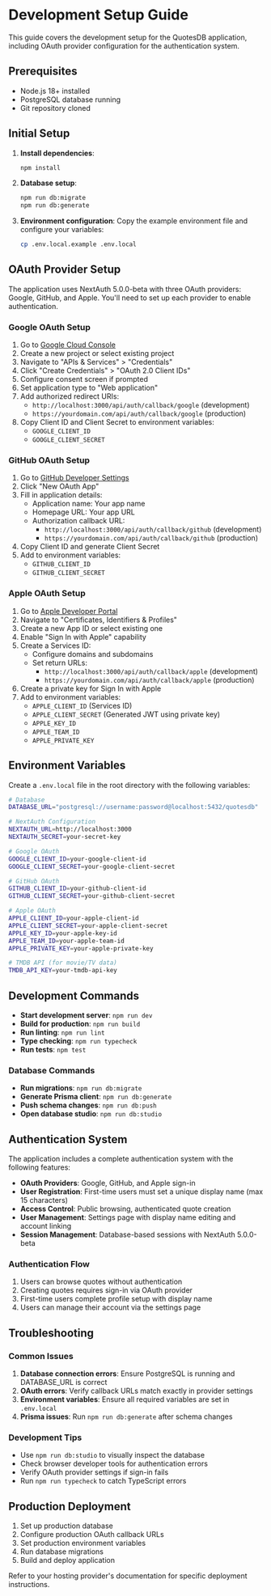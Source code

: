 # Development Setup Guide

This guide covers the development setup for the QuotesDB application, including OAuth provider configuration for the authentication system.

## Prerequisites

- Node.js 18+ installed
- PostgreSQL database running
- Git repository cloned

## Initial Setup

1. **Install dependencies**:
   ```bash
   npm install
   ```

2. **Database setup**:
   ```bash
   npm run db:migrate
   npm run db:generate
   ```

3. **Environment configuration**:
   Copy the example environment file and configure your variables:
   ```bash
   cp .env.local.example .env.local
   ```

## OAuth Provider Setup

The application uses NextAuth 5.0.0-beta with three OAuth providers: Google, GitHub, and Apple. You'll need to set up each provider to enable authentication.

### Google OAuth Setup

1. Go to [Google Cloud Console](https://console.cloud.google.com/)
2. Create a new project or select existing project
3. Navigate to "APIs & Services" > "Credentials"
4. Click "Create Credentials" > "OAuth 2.0 Client IDs"
5. Configure consent screen if prompted
6. Set application type to "Web application"
7. Add authorized redirect URIs:
   - `http://localhost:3000/api/auth/callback/google` (development)
   - `https://yourdomain.com/api/auth/callback/google` (production)
8. Copy Client ID and Client Secret to environment variables:
   - `GOOGLE_CLIENT_ID`
   - `GOOGLE_CLIENT_SECRET`

### GitHub OAuth Setup

1. Go to [GitHub Developer Settings](https://github.com/settings/developers)
2. Click "New OAuth App"
3. Fill in application details:
   - Application name: Your app name
   - Homepage URL: Your app URL
   - Authorization callback URL: 
     - `http://localhost:3000/api/auth/callback/github` (development)
     - `https://yourdomain.com/api/auth/callback/github` (production)
4. Copy Client ID and generate Client Secret
5. Add to environment variables:
   - `GITHUB_CLIENT_ID`
   - `GITHUB_CLIENT_SECRET`

### Apple OAuth Setup

1. Go to [Apple Developer Portal](https://developer.apple.com/account/)
2. Navigate to "Certificates, Identifiers & Profiles"
3. Create a new App ID or select existing one
4. Enable "Sign In with Apple" capability
5. Create a Services ID:
   - Configure domains and subdomains
   - Set return URLs:
     - `http://localhost:3000/api/auth/callback/apple` (development)
     - `https://yourdomain.com/api/auth/callback/apple` (production)
6. Create a private key for Sign In with Apple
7. Add to environment variables:
   - `APPLE_CLIENT_ID` (Services ID)
   - `APPLE_CLIENT_SECRET` (Generated JWT using private key)
   - `APPLE_KEY_ID`
   - `APPLE_TEAM_ID`
   - `APPLE_PRIVATE_KEY`

## Environment Variables

Create a `.env.local` file in the root directory with the following variables:

```bash
# Database
DATABASE_URL="postgresql://username:password@localhost:5432/quotesdb"

# NextAuth Configuration
NEXTAUTH_URL=http://localhost:3000
NEXTAUTH_SECRET=your-secret-key

# Google OAuth
GOOGLE_CLIENT_ID=your-google-client-id
GOOGLE_CLIENT_SECRET=your-google-client-secret

# GitHub OAuth
GITHUB_CLIENT_ID=your-github-client-id
GITHUB_CLIENT_SECRET=your-github-client-secret

# Apple OAuth
APPLE_CLIENT_ID=your-apple-client-id
APPLE_CLIENT_SECRET=your-apple-client-secret
APPLE_KEY_ID=your-apple-key-id
APPLE_TEAM_ID=your-apple-team-id
APPLE_PRIVATE_KEY=your-apple-private-key

# TMDB API (for movie/TV data)
TMDB_API_KEY=your-tmdb-api-key
```

## Development Commands

- **Start development server**: `npm run dev`
- **Build for production**: `npm run build`
- **Run linting**: `npm run lint`
- **Type checking**: `npm run typecheck`
- **Run tests**: `npm test`

### Database Commands

- **Run migrations**: `npm run db:migrate`
- **Generate Prisma client**: `npm run db:generate`
- **Push schema changes**: `npm run db:push`
- **Open database studio**: `npm run db:studio`

## Authentication System

The application includes a complete authentication system with the following features:

- **OAuth Providers**: Google, GitHub, and Apple sign-in
- **User Registration**: First-time users must set a unique display name (max 15 characters)
- **Access Control**: Public browsing, authenticated quote creation
- **User Management**: Settings page with display name editing and account linking
- **Session Management**: Database-based sessions with NextAuth 5.0.0-beta

### Authentication Flow

1. Users can browse quotes without authentication
2. Creating quotes requires sign-in via OAuth provider
3. First-time users complete profile setup with display name
4. Users can manage their account via the settings page

## Troubleshooting

### Common Issues

1. **Database connection errors**: Ensure PostgreSQL is running and DATABASE_URL is correct
2. **OAuth errors**: Verify callback URLs match exactly in provider settings
3. **Environment variables**: Ensure all required variables are set in `.env.local`
4. **Prisma issues**: Run `npm run db:generate` after schema changes

### Development Tips

- Use `npm run db:studio` to visually inspect the database
- Check browser developer tools for authentication errors
- Verify OAuth provider settings if sign-in fails
- Run `npm run typecheck` to catch TypeScript errors

## Production Deployment

1. Set up production database
2. Configure production OAuth callback URLs
3. Set production environment variables
4. Run database migrations
5. Build and deploy application

Refer to your hosting provider's documentation for specific deployment instructions.